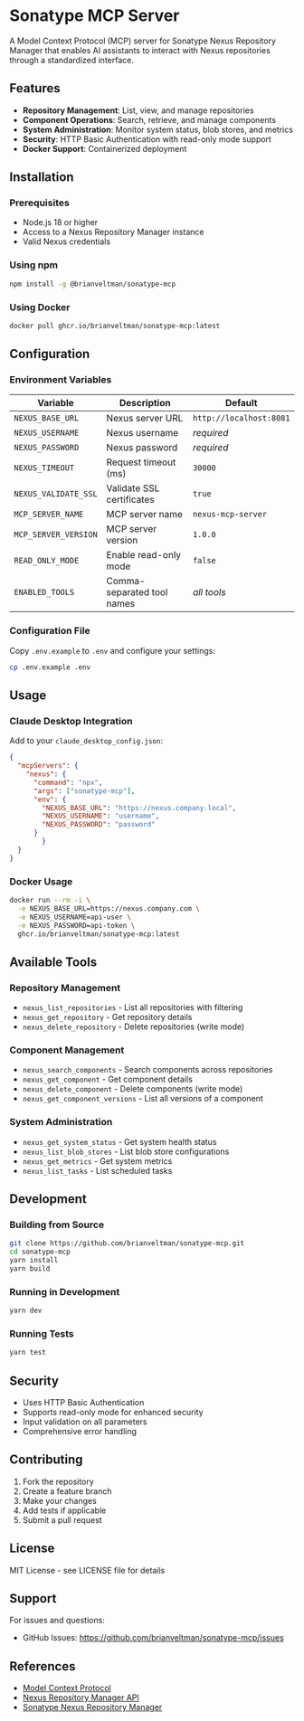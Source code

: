 # Sonatype MCP Server

A Model Context Protocol (MCP) server for Sonatype Nexus Repository Manager that enables AI assistants to interact with Nexus repositories through a standardized interface.

## Features

- **Repository Management**: List, view, and manage repositories
- **Component Operations**: Search, retrieve, and manage components
- **System Administration**: Monitor system status, blob stores, and metrics
- **Security**: HTTP Basic Authentication with read-only mode support
- **Docker Support**: Containerized deployment

## Installation

### Prerequisites

- Node.js 18 or higher
- Access to a Nexus Repository Manager instance
- Valid Nexus credentials

### Using npm

```bash
npm install -g @brianveltman/sonatype-mcp
```

### Using Docker

```bash
docker pull ghcr.io/brianveltman/sonatype-mcp:latest
```

## Configuration

### Environment Variables

| Variable | Description | Default |
|----------|-------------|---------|
| `NEXUS_BASE_URL` | Nexus server URL | `http://localhost:8081` |
| `NEXUS_USERNAME` | Nexus username | *required* |
| `NEXUS_PASSWORD` | Nexus password | *required* |
| `NEXUS_TIMEOUT` | Request timeout (ms) | `30000` |
| `NEXUS_VALIDATE_SSL` | Validate SSL certificates | `true` |
| `MCP_SERVER_NAME` | MCP server name | `nexus-mcp-server` |
| `MCP_SERVER_VERSION` | MCP server version | `1.0.0` |
| `READ_ONLY_MODE` | Enable read-only mode | `false` |
| `ENABLED_TOOLS` | Comma-separated tool names | *all tools* |

### Configuration File

Copy `.env.example` to `.env` and configure your settings:

```bash
cp .env.example .env
```

## Usage

### Claude Desktop Integration

Add to your `claude_desktop_config.json`:

```json
{
  "mcpServers": {
    "nexus": {
      "command": "npx",
      "args": ["sonatype-mcp"],
      "env": {
        "NEXUS_BASE_URL": "https://nexus.company.local",
        "NEXUS_USERNAME": "username",
        "NEXUS_PASSWORD": "password"
      }
        }
  }
}
```

### Docker Usage

```bash
docker run --rm -i \
  -e NEXUS_BASE_URL=https://nexus.company.com \
  -e NEXUS_USERNAME=api-user \
  -e NEXUS_PASSWORD=api-token \
  ghcr.io/brianveltman/sonatype-mcp:latest
```

## Available Tools

### Repository Management
- `nexus_list_repositories` - List all repositories with filtering
- `nexus_get_repository` - Get repository details
- `nexus_delete_repository` - Delete repositories (write mode)

### Component Management
- `nexus_search_components` - Search components across repositories
- `nexus_get_component` - Get component details
- `nexus_delete_component` - Delete components (write mode)
- `nexus_get_component_versions` - List all versions of a component

### System Administration
- `nexus_get_system_status` - Get system health status
- `nexus_list_blob_stores` - List blob store configurations
- `nexus_get_metrics` - Get system metrics
- `nexus_list_tasks` - List scheduled tasks

## Development

### Building from Source

```bash
git clone https://github.com/brianveltman/sonatype-mcp.git
cd sonatype-mcp
yarn install
yarn build
```

### Running in Development

```bash
yarn dev
```

### Running Tests

```bash
yarn test
```

## Security

- Uses HTTP Basic Authentication
- Supports read-only mode for enhanced security
- Input validation on all parameters
- Comprehensive error handling

## Contributing

1. Fork the repository
2. Create a feature branch
3. Make your changes
4. Add tests if applicable
5. Submit a pull request

## License

MIT License - see LICENSE file for details

## Support

For issues and questions:
- GitHub Issues: https://github.com/brianveltman/sonatype-mcp/issues

## References

- [Model Context Protocol](https://modelcontextprotocol.io/)
- [Nexus Repository Manager API](https://help.sonatype.com/en/repositories-api.html)
- [Sonatype Nexus Repository Manager](https://help.sonatype.com/)